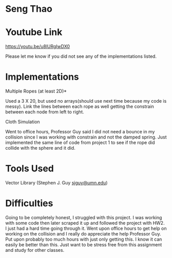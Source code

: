 # Seng Thao

# Youtube Link
https://youtu.be/u8lURgIwDX0

Please let me know if you did not see any of the implementations listed.

# Implementations
Multiple	Ropes (at	least	2D)*

Used a 3 X 20, but used no arrays(should use next time because my code is messy). Link the lines between each rope as well getting the constrain between each node from left to right.

Cloth	Simulation

Went to office hours, Professor Guy said I did not need a bounce in my collision since I was working with constrain and not the damped spring. Just implemented the same line of code from project 1 to see if the rope did collide with the sphere and it did.

# Tools Used
Vector Library (Stephen J. Guy <sjguy@umn.edu>)

# Difficulties
Going to be completely honest, I struggled with this project. I was working with some code then later scraped it up and followed the project with HW2. I just had a hard time going through it. Went upon office hours to get help on working on the collision and I really do appreciate the help Professor Guy. Put upon probably too much hours with just only getting this. I know it can easily be better than this. Just want to be stress free from this assignment and study for other classes.
